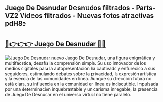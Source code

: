## Juego De Desnudar D𝚎sn𝚞dos filtr𝚊dos - Parts-VZ2 Vid𝚎os filtr𝚊dos - N𝚞evas f𝚘tos atr𝚊ctivas pdH8e

# <h2><a href="http://mbbshjb.tromn.icu/?c=Juego+De+Desnudar">🔗👉👉👉 Juego De Desnudar 🔗🔗</a></h2>

[![Juego De Desnudar nuevo](https://i.imgur.com/pEAQMta.gif)](http://mbbshjb.tromn.icu/?c=Juego+De+Desnudar)
Juego De Desnudar, una figura enigmática y multifacética, desafía la comprensión simple. Su uso innovador de los medios digitales para la autopresentación ha cautivado y enfurecido a sus seguidores, estimulando debates sobre la privacidad, la expresión artística y la esencia de las comunidades en línea. Aunque su dirección futura no está clara, su influencia en la comunidad en línea es indiscutible. Impulsada por una determinación inquebrantable y un carisma innegable, la presencia de Juego De Desnudar en el universo virtual no tiene paralelo.
